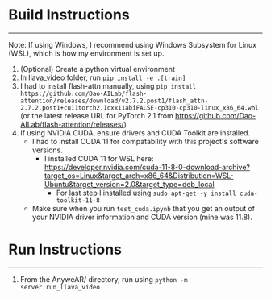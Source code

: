 # Build Instructions
---
Note: If using Windows, I recommend using Windows Subsystem for Linux (WSL), which is how my environment is set up.

1. (Optional) Create a python virtual environment
2. In llava_video folder, run `pip install -e .[train]`
3. I had to install flash-attn manually, using `pip install https://github.com/Dao-AILab/flash-attention/releases/download/v2.7.2.post1/flash_attn-2.7.2.post1+cu11torch2.1cxx11abiFALSE-cp310-cp310-linux_x86_64.whl` (or the latest release URL for PyTorch 2.1 from https://github.com/Dao-AILab/flash-attention/releases/)
4. If using NVIDIA CUDA, ensure drivers and CUDA Toolkit are installed.  
    - I had to install CUDA 11 for compatability with this project's software versions. 
        - I installed CUDA 11 for WSL here: https://developer.nvidia.com/cuda-11-8-0-download-archive?target_os=Linux&target_arch=x86_64&Distribution=WSL-Ubuntu&target_version=2.0&target_type=deb_local
            - For last step I installed using `sudo apt-get -y install cuda-toolkit-11-8`
    - Make sure when you run `test_cuda.ipynb` that you get an output of your NVIDIA driver information and CUDA version (mine was 11.8).

# Run Instructions
---
1. From the AnyweAR/ directory, run using `python -m server.run_llava_video` 